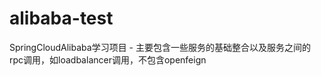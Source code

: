 # alibaba-test
SpringCloudAlibaba学习项目 - 
    主要包含一些服务的基础整合以及服务之间的rpc调用，如loadbalancer调用，不包含openfeign






